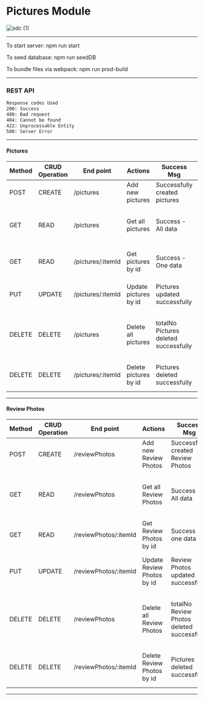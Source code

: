 # Pictures Module

![sdc (1)](https://user-images.githubusercontent.com/61848395/111083044-bdf1d400-84c8-11eb-99e6-3c6b6ff1dab2.gif)

---

To start server: npm run start

To seed database: npm run seedDB

To bundle files via webpack: npm run prod-build

---


### REST API

```sh
Response codes Used
200: Success
400: Bad request
404: Cannot be found
422: Unprocessable Entity
500: Server Error
```
---

#### Pictures

| Method | CRUD Operation | End point | Actions | Success Msg | Error Msg |
| ------ | ------ | ------ | ------ | ------ | ------ |
| POST | CREATE | /pictures | Add new pictures | Successfully created pictures | Record already exists!!
| GET | READ | /pictures | Get all pictures | Success - All data | Error occurred while retrieving Pictures.
| GET | READ | /pictures/:itemId | Get pictures by id | Success - One data | itemId does not exist in database.
| PUT | UPDATE | /pictures/:itemId | Update pictures by id | Pictures updated successfully | Cannot update Picture with id
| DELETE | DELETE | /pictures | Delete all pictures | totalNo Pictures deleted successfully | Error occurred while removing all pictures
| DELETE | DELETE | /pictures/:itemId | Delete pictures by id | Pictures deleted successfully | Cannot delete Pictures with id

---
#### Review Photos

| Method | CRUD Operation | End point | Actions | Success Msg | Error Msg |
| ------ | ------ | ------ | ------ | ------ | ------ |
| POST | CREATE | /reviewPhotos | Add new Review Photos | Successfully created Review Photos | Record already exists!!
| GET | READ | /reviewPhotos | Get all Review Photos | Success - All data| Error occurred while retrieving Review Photos.
| GET | READ | /reviewPhotos/:itemId | Get Review Photos by id | Success - one data | itemId does not exist in database.
| PUT | UPDATE | /reviewPhotos/:itemId | Update Review Photos by id | Review Photos updated successfully | Cannot update Review Photos with id
| DELETE | DELETE | /reviewPhotos | Delete all Review Photos | totalNo Review Photos deleted successfully | Error occurred while removing all Review Photos
| DELETE | DELETE | /reviewPhotos/:itemId | Delete Review Photos by id | Pictures deleted successfully | Cannot delete Review Photos with id

---
